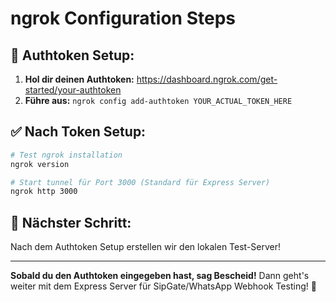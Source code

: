 # ngrok Configuration Steps

## 🔑 Authtoken Setup:

1. **Hol dir deinen Authtoken:** https://dashboard.ngrok.com/get-started/your-authtoken
2. **Führe aus:** `ngrok config add-authtoken YOUR_ACTUAL_TOKEN_HERE`

## ✅ Nach Token Setup:

```bash
# Test ngrok installation
ngrok version

# Start tunnel für Port 3000 (Standard für Express Server)
ngrok http 3000
```

## 🎯 Nächster Schritt:
Nach dem Authtoken Setup erstellen wir den lokalen Test-Server!

---

**Sobald du den Authtoken eingegeben hast, sag Bescheid!** 
Dann geht's weiter mit dem Express Server für SipGate/WhatsApp Webhook Testing! 🚀
